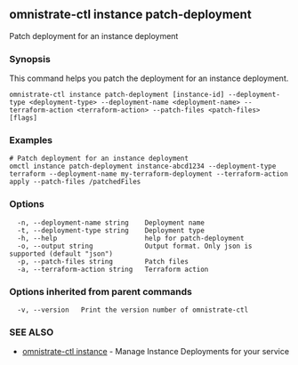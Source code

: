 ## omnistrate-ctl instance patch-deployment

Patch deployment for an instance deployment

### Synopsis

This command helps you patch the deployment for an instance deployment.

```
omnistrate-ctl instance patch-deployment [instance-id] --deployment-type <deployment-type> --deployment-name <deployment-name> --terraform-action <terraform-action> --patch-files <patch-files> [flags]
```

### Examples

```
# Patch deployment for an instance deployment
omctl instance patch-deployment instance-abcd1234 --deployment-type terraform --deployment-name my-terraform-deployment --terraform-action apply --patch-files /patchedFiles
```

### Options

```
  -n, --deployment-name string    Deployment name
  -t, --deployment-type string    Deployment type
  -h, --help                      help for patch-deployment
  -o, --output string             Output format. Only json is supported (default "json")
  -p, --patch-files string        Patch files
  -a, --terraform-action string   Terraform action
```

### Options inherited from parent commands

```
  -v, --version   Print the version number of omnistrate-ctl
```

### SEE ALSO

- [omnistrate-ctl instance](omnistrate-ctl_instance.md) - Manage Instance Deployments for your service
